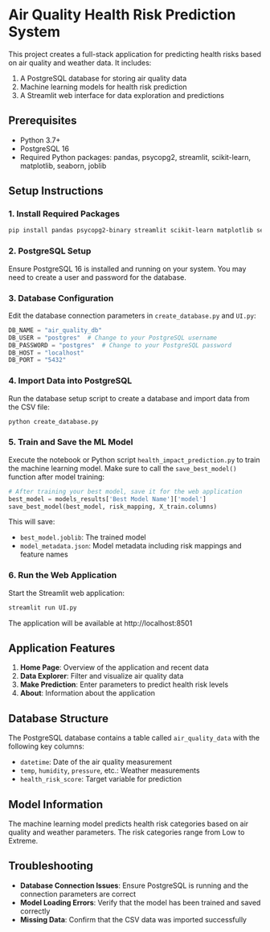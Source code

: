 # Air Quality Health Risk Prediction System

This project creates a full-stack application for predicting health risks based on air quality and weather data. It includes:

1. A PostgreSQL database for storing air quality data
2. Machine learning models for health risk prediction
3. A Streamlit web interface for data exploration and predictions

## Prerequisites

- Python 3.7+
- PostgreSQL 16
- Required Python packages: pandas, psycopg2, streamlit, scikit-learn, matplotlib, seaborn, joblib

## Setup Instructions

### 1. Install Required Packages

```bash
pip install pandas psycopg2-binary streamlit scikit-learn matplotlib seaborn joblib
```

### 2. PostgreSQL Setup

Ensure PostgreSQL 16 is installed and running on your system. You may need to create a user and password for the database.

### 3. Database Configuration

Edit the database connection parameters in `create_database.py` and `UI.py`:

```python
DB_NAME = "air_quality_db"
DB_USER = "postgres"  # Change to your PostgreSQL username
DB_PASSWORD = "postgres"  # Change to your PostgreSQL password
DB_HOST = "localhost"
DB_PORT = "5432"
```

### 4. Import Data into PostgreSQL

Run the database setup script to create a database and import data from the CSV file:

```bash
python create_database.py
```

### 5. Train and Save the ML Model

Execute the notebook or Python script `health_impact_prediction.py` to train the machine learning model. Make sure to call the `save_best_model()` function after model training:

```python
# After training your best model, save it for the web application
best_model = models_results['Best Model Name']['model']
save_best_model(best_model, risk_mapping, X_train.columns)
```

This will save:
- `best_model.joblib`: The trained model
- `model_metadata.json`: Model metadata including risk mappings and feature names

### 6. Run the Web Application

Start the Streamlit web application:

```bash
streamlit run UI.py
```

The application will be available at http://localhost:8501

## Application Features

1. **Home Page**: Overview of the application and recent data
2. **Data Explorer**: Filter and visualize air quality data
3. **Make Prediction**: Enter parameters to predict health risk levels
4. **About**: Information about the application

## Database Structure

The PostgreSQL database contains a table called `air_quality_data` with the following key columns:

- `datetime`: Date of the air quality measurement
- `temp`, `humidity`, `pressure`, etc.: Weather measurements
- `health_risk_score`: Target variable for prediction

## Model Information

The machine learning model predicts health risk categories based on air quality and weather parameters. The risk categories range from Low to Extreme.

## Troubleshooting

- **Database Connection Issues**: Ensure PostgreSQL is running and the connection parameters are correct
- **Model Loading Errors**: Verify that the model has been trained and saved correctly
- **Missing Data**: Confirm that the CSV data was imported successfully
